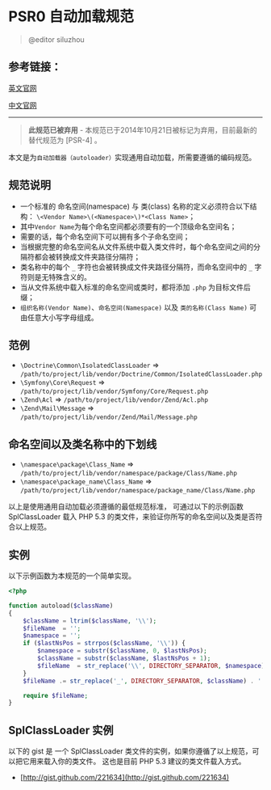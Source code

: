 # PSR0 自动加载规范
> @editor siluzhou

参考链接：
--------
[英文官网](http://www.php-fig.org/psr/)

[中文官网](http://www.php-psr.com/index.html)

-----

> **此规范已被弃用** - 本规范已于2014年10月21日被标记为弃用，目前最新的替代规范为 [PSR-4] 。

本文是为`自动加载器（autoloader）`实现通用自动加载，所需要遵循的编码规范。

规范说明
---------

* 一个标准的 命名空间(namespace) 与 类(class) 名称的定义必须符合以下结构：
`\<Vendor Name>\(<Namespace>\)*<Class Name>`；
* 其中`Vendor Name`为每个命名空间都必须要有的一个顶级命名空间名；
* 需要的话，每个命名空间下可以拥有多个子命名空间；
* 当根据完整的命名空间名从文件系统中载入类文件时，每个命名空间之间的分隔符都会被转换成文件夹路径分隔符；
* 类名称中的每个 `_` 字符也会被转换成文件夹路径分隔符，而命名空间中的 `_` 字符则是无特殊含义的。
* 当从文件系统中载入标准的命名空间或类时，都将添加 `.php` 为目标文件后缀；
* `组织名称(Vendor Name)`、`命名空间(Namespace)` 以及 `类的名称(Class Name)` 可由任意大小写字母组成。

范例
--------

* `\Doctrine\Common\IsolatedClassLoader` => `/path/to/project/lib/vendor/Doctrine/Common/IsolatedClassLoader.php`
* `\Symfony\Core\Request` => `/path/to/project/lib/vendor/Symfony/Core/Request.php`
* `\Zend\Acl` => `/path/to/project/lib/vendor/Zend/Acl.php`
* `\Zend\Mail\Message` => `/path/to/project/lib/vendor/Zend/Mail/Message.php`

命名空间以及类名称中的下划线
-----------------------------------------

* `\namespace\package\Class_Name` => `/path/to/project/lib/vendor/namespace/package/Class/Name.php`
* `\namespace\package_name\Class_Name` => `/path/to/project/lib/vendor/namespace/package_name/Class/Name.php`


以上是使用通用自动加载必须遵循的最低规范标准， 可通过以下的示例函数 SplClassLoader 载入 PHP 5.3 的类文件，来验证你所写的命名空间以及类是否符合以上规范。

实例
----------------------

以下示例函数为本规范的一个简单实现。

```php
<?php

function autoload($className)
{
    $className = ltrim($className, '\\');
    $fileName  = '';
    $namespace = '';
    if ($lastNsPos = strrpos($className, '\\')) {
        $namespace = substr($className, 0, $lastNsPos);
        $className = substr($className, $lastNsPos + 1);
        $fileName  = str_replace('\\', DIRECTORY_SEPARATOR, $namespace) . DIRECTORY_SEPARATOR;
    }
    $fileName .= str_replace('_', DIRECTORY_SEPARATOR, $className) . '.php';

    require $fileName;
}
```

SplClassLoader 实例
-----------------------------

以下的 gist 是 一个 SplClassLoader 类文件的实例，如果你遵循了以上规范，可以把它用来载入你的类文件。 这也是目前 PHP 5.3 建议的类文件载入方式。

* [http://gist.github.com/221634](http://gist.github.com/221634)

